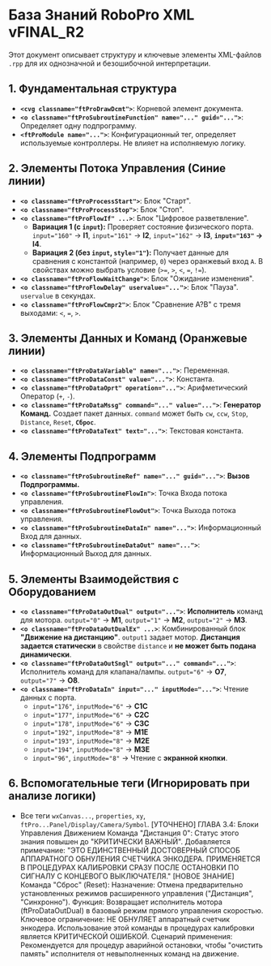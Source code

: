 # База Знаний RoboPro XML vFINAL_R2

Этот документ описывает структуру и ключевые элементы XML-файлов `.rpp` для их однозначной и безошибочной интерпретации.

## 1. Фундаментальная структура
- **`<cvg classname="ftProDrawDcmt">`**: Корневой элемент документа.
- **`<o classname="ftProSubroutineFunction" name="..." guid="...">`**: Определяет одну подпрограмму.
- **`<ftProModule name="...">`**: Конфигурационный тег, определяет используемые контроллеры. Не влияет на исполняемую логику.

## 2. Элементы Потока Управления (Синие линии)
- **`<o classname="ftProProcessStart">`**: Блок "Старт".
- **`<o classname="ftProProcessStop">`**: Блок "Стоп".
- **`<o classname="ftProFlowIf" ...>`**: Блок "Цифровое разветвление".
  - **Вариация 1 (с `input`):** Проверяет состояние физического порта. `input="160"` -> **I1**, `input="161"` -> **I2**, `input="162"` -> **I3**, **`input="163"` -> I4**.
  - **Вариация 2 (без `input`, `style="1"`):** Получает данные для сравнения с константой (например, `0`) через оранжевый вход `A`. В свойствах можно выбрать условие (`>=`, `>`, `<`, `=`, `!=`).
- **`<o classname="ftProFlowWaitChange">`**: Блок "Ожидание изменения".
- **`<o classname="ftProFlowDelay" uservalue="...">`**: Блок "Пауза". `uservalue` в секундах.
- **`<o classname="ftProFlowCmpr2">`**: Блок "Сравнение A?B" с тремя выходами: `<`, `=`, `>`.

## 3. Элементы Данных и Команд (Оранжевые линии)
- **`<o classname="ftProDataVariable" name="...">`**: Переменная.
- **`<o classname="ftProDataConst" value="...">`**: Константа.
- **`<o classname="ftProDataOprt" operation="...">`**: Арифметический Оператор (`+`, `-`).
- **`<o classname="ftProDataMssg" command="..." value="...">`**: **Генератор Команд.** Создает пакет данных. `command` может быть `cw`, `ccw`, `Stop`, `Distance`, `Reset`, **`Сброс`**.
- **`<o classname="ftProDataText" text="...">`**: Текстовая константа.

## 4. Элементы Подпрограмм
- **`<o classname="ftProSubroutineRef" name="..." guid="...">`**: **Вызов Подпрограммы.**
- **`<o classname="ftProSubroutineFlowIn">`**: Точка Входа потока управления.
- **`<o classname="ftProSubroutineFlowOut">`**: Точка Выхода потока управления.
- **`<o classname="ftProSubroutineDataIn" name="...">`**: Информационный Вход для данных.
- **`<o classname="ftProSubroutineDataOut" name="...">`**: Информационный Выход для данных.

## 5. Элементы Взаимодействия с Оборудованием
- **`<o classname="ftProDataOutDual" output="...">`**: **Исполнитель** команд для мотора. `output="0"` -> **M1**, `output="1"` -> **M2**, `output="2"` -> **M3**.
- **`<o classname="ftProDataOutDualEx" ...>`**: Комбинированный блок **"Движение на дистанцию"**. `output1` задает мотор. **Дистанция задается статически** в свойстве `distance` и **не может быть подана динамически**.
- **`<o classname="ftProDataOutSngl" output="..." command="...">`**: Исполнитель команд для клапана/лампы. `output="6"` -> **O7**, `output="7"` -> **O8**.
- **`<o classname="ftProDataIn" input="..." inputMode="...">`**: Чтение данных с порта.
  - `input="176"`, `inputMode="6"` -> **C1C**
  - `input="177"`, `inputMode="6"` -> **C2C**
  - `input="178"`, `inputMode="6"` -> **C3C**
  - `input="192"`, `inputMode="8"` -> **M1E**
  - `input="193"`, `inputMode="8"` -> **M2E**
  - `input="194"`, `inputMode="8"` -> **M3E**
  - `input="96"`, `inputMode="8"` -> Чтение с **экранной кнопки**.

## 6. Вспомогательные теги (Игнорировать при анализе логики)
- Все теги `wxCanvas...`, `properties`, `xy`, `ftPro...Panel/Display/Camera/Symbol`.
[УТОЧНЕНО] ГЛАВА 3.4: Блоки Управления Движением
Команда "Дистанция 0": Статус этого знания повышен до "КРИТИЧЕСКИ ВАЖНЫЙ". Добавляется примечание: "ЭТО ЕДИНСТВЕННЫЙ ДОСТОВЕРНЫЙ СПОСОБ АППАРАТНОГО ОБНУЛЕНИЯ СЧЕТЧИКА ЭНКОДЕРА. ПРИМЕНЯЕТСЯ В ПРОЦЕДУРАХ КАЛИБРОВКИ СРАЗУ ПОСЛЕ ОСТАНОВКИ ПО СИГНАЛУ С КОНЦЕВОГО ВЫКЛЮЧАТЕЛЯ."
[НОВОЕ ЗНАНИЕ] Команда "Сброс" (Reset):
Назначение: Отмена предварительно установленных режимов расширенного управления ("Дистанция", "Синхронно").
Функция: Возвращает исполнитель мотора (ftProDataOutDual) в базовый режим прямого управления скоростью.
Ключевое ограничение: НЕ ОБНУЛЯЕТ аппаратный счетчик энкодера. Использование этой команды в процедурах калибровки является КРИТИЧЕСКОЙ ОШИБКОЙ.
Сценарий применения: Рекомендуется для процедур аварийной остановки, чтобы "очистить память" исполнителя от невыполненных команд на движение.